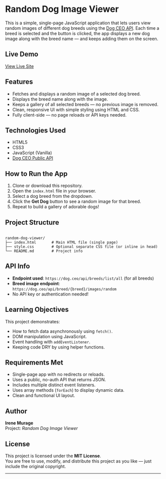 # Random Dog Image Viewer

This is a simple, single-page JavaScript application that lets users view random images of different dog breeds using the [Dog CEO API](https://dog.ceo/dog-api/). Each time a breed is selected and the button is clicked, the app displays a new dog image along with the breed name — and keeps adding them on the screen.

## Live Demo

[View Live Site](https://irenemurage.github.io/Random-Dog-Image-Viewer/)


## Features

- Fetches and displays a random image of a selected dog breed.
- Displays the breed name along with the image.
- Keeps a gallery of all selected breeds — no previous image is removed.
- Clean, responsive UI with simple styling using HTML and CSS.
- Fully client-side — no page reloads or API keys needed.

## Technologies Used

- HTML5
- CSS3
- JavaScript (Vanilla)
- [Dog CEO Public API](https://dog.ceo/)

## How to Run the App

1. Clone or download this repository.
2. Open the `index.html` file in your browser.
3. Select a dog breed from the dropdown.
4. Click the **Get Dog** button to see a random image for that breed.
5. Repeat to build a gallery of adorable dogs!

## Project Structure

```

random-dog-viewer/
├── index.html       # Main HTML file (single page)
├── style.css        # Optional separate CSS file (or inline in head)
└── README.md        # Project info

```

## API Info

- **Endpoint used**: `https://dog.ceo/api/breeds/list/all` (for all breeds)
- **Breed image endpoint**: `https://dog.ceo/api/breed/{breed}/images/random`
- No API key or authentication needed!

## Learning Objectives

This project demonstrates:

- How to fetch data asynchronously using `fetch()`.
- DOM manipulation using JavaScript.
- Event handling with `addEventListener`.
- Keeping code DRY by using helper functions.

## Requirements Met

- Single-page app with no redirects or reloads.
- Uses a public, no-auth API that returns JSON.
- Includes multiple distinct event listeners.
- Uses array methods (`forEach`) to display dynamic data.
- Clean and functional UI layout.

## Author

**Irene Murage**  
Project: *Random Dog Image Viewer*  

## License

This project is licensed under the **MIT License**.  
You are free to use, modify, and distribute this project as you like — just include the original copyright.

---

